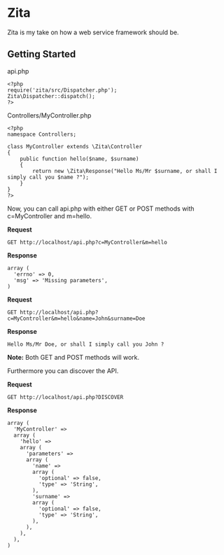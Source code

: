 Zita
=====
Zita is my take on how a web service framework should be.

Getting Started
-----------------
api.php

    <?php
    require('zita/src/Dispatcher.php');
    Zita\Dispatcher::dispatch();
    ?>

Controllers/MyController.php

    <?php
    namespace Controllers;
    
    class MyController extends \Zita\Controller
    {
        public function hello($name, $surname)
    	{
    		return new \Zita\Response("Hello Ms/Mr $surname, or shall I simply call you $name ?");
    	}
    }
    ?>
Now, you can call api.php with either GET or POST methods with c=MyController and m=hello. 

**Request**

    GET http://localhost/api.php?c=MyController&m=hello

**Response**

    array (
      'errno' => 0,
      'msg' => 'Missing parameters',
    )

**Request**

    GET http://localhost/api.php?c=MyController&m=hello&name=John&surname=Doe

**Response**

    Hello Ms/Mr Doe, or shall I simply call you John ?

**Note:** Both GET and POST methods will work.

Furthermore you can discover the API.

**Request**

    GET http://localhost/api.php?DISCOVER
    
**Response**

    array (
      'MyController' => 
      array (
        'hello' => 
        array (
          'parameters' => 
          array (
            'name' => 
            array (
              'optional' => false,
              'type' => 'String',
            ),
            'surname' => 
            array (
              'optional' => false,
              'type' => 'String',
            ),
          ),
        ),
      ),
    )
    
